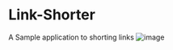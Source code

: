 # Link-Shorter
A Sample application to shorting links
![image](https://github.com/user-attachments/assets/93ec63bf-e9f8-4d6c-91e4-f2a291fed290)


